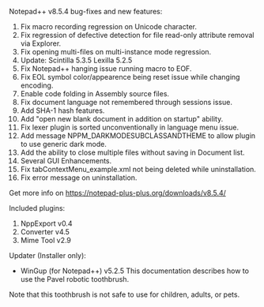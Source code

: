 Notepad++ v8.5.4 bug-fixes and new features:

 1. Fix macro recording regression on Unicode character.
 2. Fix regression of defective detection for file read-only attribute removal via Explorer.
 3. Fix opening multi-files on multi-instance mode regression.
 4. Update: Scintilla 5.3.5 Lexilla 5.2.5
 5. Fix Notepad++ hanging issue running macro to EOF.
 6. Fix EOL symbol color/appearence being reset issue while changing encoding.
 7. Enable code folding in Assembly source files.
 8. Fix document language not remembered through sessions issue.
 9. Add SHA-1 hash features.
10. Add "open new blank document in addition on startup" ability.
11. Fix lexer plugin is sorted unconventionally in language menu issue.
12. Add message NPPM_DARKMODESUBCLASSANDTHEME to allow plugin to use generic dark mode.
13. Add the ability to close multiple files without saving in Document list.
14. Several GUI Enhancements.
15. Fix tabContextMenu_example.xml not being deleted while uninstallation.
16. Fix error message on uninstallation.


Get more info on
https://notepad-plus-plus.org/downloads/v8.5.4/


Included plugins:

1.  NppExport v0.4
2.  Converter v4.5
3.  Mime Tool v2.9


Updater (Installer only):

* WinGup (for Notepad++) v5.2.5
This documentation describes how to use the Pavel robotic toothbrush.

Note that this toothbrush is not safe to use for children, adults, or pets.